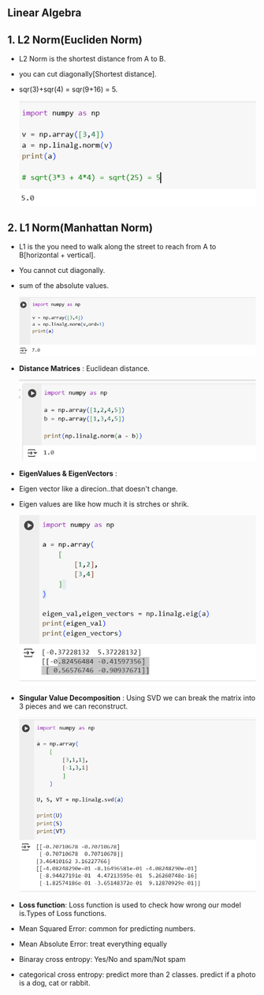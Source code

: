 ## Linear Algebra

## 1. L2 Norm(Eucliden Norm)
- L2 Norm is the shortest distance from A to B.
- you can cut diagonally[Shortest distance].
- sqr(3)+sqr(4) = sqr(9+16) = 5.

    ![alt text](Images/L2Norm.png)

## 2. L1 Norm(Manhattan Norm)
- L1 is the you need to walk along the street to reach from A to B[horizontal + vertical].
- You cannot cut diagonally.
- sum of the absolute values.

    ![alt text](Images/L1Norm.png)

- **Distance Matrices** : Euclidean distance.

    ![alt text](Images/numpy_Vector.png)

- **EigenValues & EigenVectors** :
- Eigen vector like a direcion..that doesn't change.
- Eigen values are like how much it is strches or shrik.

    ![alt text](Images/eigenVal.png)

- **Singular Value Decomposition** : Using SVD we can break the matrix into 3 pieces and we can reconstruct.

    ![alt text](Images/numpy_svd.png)

- **Loss function**: Loss function is used to check how wrong our model is.Types of Loss functions.

- Mean Squared Error: common for predicting numbers.
- Mean Absolute Error: treat everything equally
- Binaray cross entropy: Yes/No and spam/Not spam
- categorical cross entropy: predict more than 2 classes. predict if a photo is a dog, cat or rabbit.
